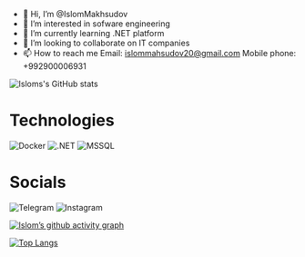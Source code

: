 - 👋 Hi, I’m @IslomMakhsudov
- 👀 I’m interested in sofware engineering
- 🌱 I’m currently learning .NET platform
- 💞️ I’m looking to collaborate on IT companies
- 📫 How to reach me Email: islommahsudov20@gmail.com Mobile phone: +992900006931

![Isloms's GitHub stats](https://github-readme-stats.vercel.app/api?username=islommakhsudov&show_icons=true&theme=slateorange)

# Technologies
![Docker](https://img.shields.io/badge/Docker-2496ED?style=for-the-badge&logo=docker&logoColor=white) 
![.NET](https://img.shields.io/badge/.NET-512BD4?style=for-the-badge&logo=dotnet&logoColor=white) 
![MSSQL](https://img.shields.io/badge/Microsoft%20SQL%20Server-CC2927?style=for-the-badge&logo=microsoftsqlserver&logoColor=white)

# Socials
![Telegram](https://img.shields.io/badge/islommakhsudov-26A5E4?style=for-the-badge&logo=telegram&logoColor=white) 
![Instagram](https://img.shields.io/badge/islommakhsudov-E4405F?style=for-the-badge&logo=instagram&logoColor=white) 

[![Islom’s github activity graph](https://github-readme-activity-graph.cyclic.app/graph?username=islommakhsudov&theme=react-dark)](https://github.com/islommakhsudov/github-readme-activity-graph)

[![Top Langs](https://github-readme-stats.vercel.app/api/top-langs/?username=islommakhsudov&layout=compact)](https://github.com/anuraghazra/github-readme-stats)

<!---
IslomMakhsudov/IslomMakhsudov is a ✨ special ✨ repository because its `README.md` (this file) appears on your GitHub profile.
You can click the Preview link to take a look at your changes.
--->
